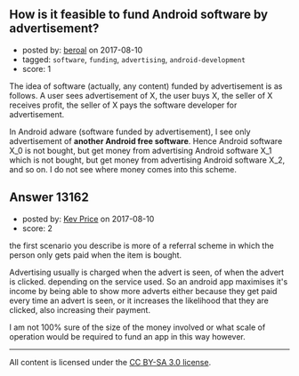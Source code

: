 ## How is it feasible to fund Android software by advertisement?

- posted by: [beroal](https://stackexchange.com/users/417402/beroal) on 2017-08-10
- tagged: `software`, `funding`, `advertising`, `android-development`
- score: 1

The idea of software (actually, any content) funded by advertisement is as follows. A user sees advertisement of X, the user buys X, the seller of X receives profit, the seller of X pays the software developer for advertisement.

In Android adware (software funded by advertisement), I see only advertisement of **another Android free software**. Hence Android software X_0 is not bought, but get money from advertising Android software X_1 which is not bought, but get money from advertising Android software X_2, and so on. I do not see where money comes into this scheme.


## Answer 13162

- posted by: [Kev Price](https://stackexchange.com/users/1109274/kev-price) on 2017-08-10
- score: 2

the first scenario you describe is more of a referral scheme in which the person only gets paid when the item is bought.

Advertising usually is charged when the advert is seen, of when the advert is clicked. depending on the service used. So an android app maximises it's income by being able to show more adverts either because they get paid every time an advert is seen, or it increases the likelihood that they are clicked, also increasing their payment.

I am not 100% sure of the size of the money involved or what scale of operation would be required to fund an app in this way however.



---

All content is licensed under the [CC BY-SA 3.0 license](https://creativecommons.org/licenses/by-sa/3.0/).
